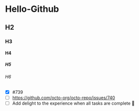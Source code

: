 # Hello-Github
## H2
### H3
#### H4 
##### H5
###### H6
- [x] #739
- [ ] https://github.com/octo-org/octo-repo/issues/740
- [ ] Add delight to the experience when all tasks are complete :tada:

